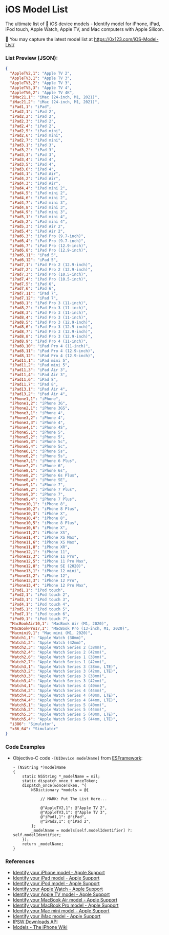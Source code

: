 # iOS Model List

The ultimate list of  iOS device models - Identify model for iPhone, iPad, iPod touch, Apple Watch, Apple TV, and Mac computers with Apple Silicon.

:rocket: You may capture the latest model list at https://0x123.com/iOS-Model-List/

### List Preview (JSON):

```json
{
  "AppleTV2,1": "Apple TV 2",
  "AppleTV3,1": "Apple TV 3",
  "AppleTV3,2": "Apple TV 3",
  "AppleTV5,3": "Apple TV 4",
  "AppleTV6,2": "Apple TV 4K",
  "iMac21,1": "iMac (24-inch, M1, 2021)",
  "iMac21,2": "iMac (24-inch, M1, 2021)",
  "iPad1,1": "iPad",
  "iPad2,1": "iPad 2",
  "iPad2,2": "iPad 2",
  "iPad2,3": "iPad 2",
  "iPad2,4": "iPad 2",
  "iPad2,5": "iPad mini",
  "iPad2,6": "iPad mini",
  "iPad2,7": "iPad mini",
  "iPad3,1": "iPad 3",
  "iPad3,2": "iPad 3",
  "iPad3,3": "iPad 3",
  "iPad3,4": "iPad 4",
  "iPad3,5": "iPad 4",
  "iPad3,6": "iPad 4",
  "iPad4,1": "iPad Air",
  "iPad4,2": "iPad Air",
  "iPad4,3": "iPad Air",
  "iPad4,4": "iPad mini 2",
  "iPad4,5": "iPad mini 2",
  "iPad4,6": "iPad mini 2",
  "iPad4,7": "iPad mini 3",
  "iPad4,8": "iPad mini 3",
  "iPad4,9": "iPad mini 3",
  "iPad5,1": "iPad mini 4",
  "iPad5,2": "iPad mini 4",
  "iPad5,3": "iPad Air 2",
  "iPad5,4": "iPad Air 2",
  "iPad6,3": "iPad Pro (9.7-inch)",
  "iPad6,4": "iPad Pro (9.7-inch)",
  "iPad6,7": "iPad Pro (12.9-inch)",
  "iPad6,8": "iPad Pro (12.9-inch)",
  "iPad6,11": "iPad 5",
  "iPad6,12": "iPad 5",
  "iPad7,1": "iPad Pro 2 (12.9-inch)",
  "iPad7,2": "iPad Pro 2 (12.9-inch)",
  "iPad7,3": "iPad Pro (10.5-inch)",
  "iPad7,4": "iPad Pro (10.5-inch)",
  "iPad7,5": "iPad 6",
  "iPad7,6": "iPad 6",
  "iPad7,11": "iPad 7",
  "iPad7,12": "iPad 7",
  "iPad8,1": "iPad Pro 3 (11-inch)",
  "iPad8,2": "iPad Pro 3 (11-inch)",
  "iPad8,3": "iPad Pro 3 (11-inch)",
  "iPad8,4": "iPad Pro 3 (11-inch)",
  "iPad8,5": "iPad Pro 3 (12.9-inch)",
  "iPad8,6": "iPad Pro 3 (12.9-inch)",
  "iPad8,7": "iPad Pro 3 (12.9-inch)",
  "iPad8,8": "iPad Pro 3 (12.9-inch)",
  "iPad8,9": "iPad Pro 4 (11-inch)",
  "iPad8,10": "iPad Pro 4 (11-inch)",
  "iPad8,11": "iPad Pro 4 (12.9-inch)",
  "iPad8,12": "iPad Pro 4 (12.9-inch)",
  "iPad11,1": "iPad mini 5",
  "iPad11,2": "iPad mini 5",
  "iPad11,3": "iPad Air 3",
  "iPad11,4": "iPad Air 3",
  "iPad11,6": "iPad 8",
  "iPad11,7": "iPad 8",
  "iPad13,1": "iPad Air 4",
  "iPad13,2": "iPad Air 4",
  "iPhone1,1": "iPhone",
  "iPhone1,2": "iPhone 3G",
  "iPhone2,1": "iPhone 3GS",
  "iPhone3,1": "iPhone 4",
  "iPhone3,2": "iPhone 4",
  "iPhone3,3": "iPhone 4",
  "iPhone4,1": "iPhone 4S",
  "iPhone5,1": "iPhone 5",
  "iPhone5,2": "iPhone 5",
  "iPhone5,3": "iPhone 5c",
  "iPhone5,4": "iPhone 5c",
  "iPhone6,1": "iPhone 5s",
  "iPhone6,2": "iPhone 5s",
  "iPhone7,1": "iPhone 6 Plus",
  "iPhone7,2": "iPhone 6",
  "iPhone8,1": "iPhone 6s",
  "iPhone8,2": "iPhone 6s Plus",
  "iPhone8,4": "iPhone SE",
  "iPhone9,1": "iPhone 7",
  "iPhone9,2": "iPhone 7 Plus",
  "iPhone9,3": "iPhone 7",
  "iPhone9,4": "iPhone 7 Plus",
  "iPhone10,1": "iPhone 8",
  "iPhone10,2": "iPhone 8 Plus",
  "iPhone10,3": "iPhone X",
  "iPhone10,4": "iPhone 8",
  "iPhone10,5": "iPhone 8 Plus",
  "iPhone10,6": "iPhone X",
  "iPhone11,2": "iPhone XS",
  "iPhone11,4": "iPhone XS Max",
  "iPhone11,6": "iPhone XS Max",
  "iPhone11,8": "iPhone XR",
  "iPhone12,1": "iPhone 11",
  "iPhone12,3": "iPhone 11 Pro",
  "iPhone12,5": "iPhone 11 Pro Max",
  "iPhone12,8": "iPhone SE (2020)",
  "iPhone13,1": "iPhone 12 mini",
  "iPhone13,2": "iPhone 12",
  "iPhone13,3": "iPhone 12 Pro",
  "iPhone13,4": "iPhone 12 Pro Max",
  "iPod1,1": "iPod touch",
  "iPod2,1": "iPod touch 2",
  "iPod3,1": "iPod touch 3",
  "iPod4,1": "iPod touch 4",
  "iPod5,1": "iPod touch 5",
  "iPod7,1": "iPod touch 6",
  "iPod9,1": "iPod touch 7",
  "MacBookAir10,1": "MacBook Air (M1, 2020)",
  "MacBookPro17,1": "MacBook Pro (13-inch, M1, 2020)",
  "Macmini9,1": "Mac mini (M1, 2020)",
  "Watch1,1": "Apple Watch (38mm)",
  "Watch1,2": "Apple Watch (42mm)",
  "Watch2,3": "Apple Watch Series 2 (38mm)",
  "Watch2,4": "Apple Watch Series 2 (42mm)",
  "Watch2,6": "Apple Watch Series 1 (38mm)",
  "Watch2,7": "Apple Watch Series 1 (42mm)",
  "Watch3,1": "Apple Watch Series 3 (38mm, LTE)",
  "Watch3,2": "Apple Watch Series 3 (42mm, LTE)",
  "Watch3,3": "Apple Watch Series 3 (38mm)",
  "Watch3,4": "Apple Watch Series 3 (42mm)",
  "Watch4,1": "Apple Watch Series 4 (40mm)",
  "Watch4,2": "Apple Watch Series 4 (44mm)",
  "Watch4,3": "Apple Watch Series 4 (40mm, LTE)",
  "Watch4,4": "Apple Watch Series 4 (44mm, LTE)",
  "Watch5,1": "Apple Watch Series 5 (40mm)",
  "Watch5,2": "Apple Watch Series 5 (44mm)",
  "Watch5,3": "Apple Watch Series 5 (40mm, LTE)",
  "Watch5,4": "Apple Watch Series 5 (44mm, LTE)",
  "i386": "Simulator",
  "x86_64": "Simulator"
}
```

### Code Examples

- Objective-C code `-[UIDevice modelName]` from [ESFramework](https://github.com/ElfSundae/ESFramework/blob/d453db97b9e262cfafd327f8efb3c793ab6f3f7a/ESFramework/UIKit/UIDevice%2BESExtension.m#L54):

    ```objc
    - (NSString *)modelName
    {
        static NSString *_modelName = nil;
        static dispatch_once_t onceToken;
        dispatch_once(&onceToken, ^{
            NSDictionary *models = @{

                // MARK: Put The List Here...

                @"AppleTV2,1": @"Apple TV 2",
                @"AppleTV3,1": @"Apple TV 3",
                @"iPad1,1": @"iPad",
                @"iPad2,1": @"iPad 2",
            };
            _modelName = models[self.modelIdentifier] ?: self.modelIdentifier;
        });
        return _modelName;
    }
    ```

### References

- [Identify your iPhone model - Apple Support](https://support.apple.com/en-us/HT201296)
- [Identify your iPad model - Apple Support](https://support.apple.com/en-us/HT201471)
- [Identify your iPod model - Apple Support](https://support.apple.com/en-us/HT204217)
- [Identify your Apple Watch - Apple Support](https://support.apple.com/en-us/HT204507)
- [Identify your Apple TV model - Apple Support](https://support.apple.com/en-us/HT200008)
- [Identify your MacBook Air model - Apple Support](https://support.apple.com/en-us/HT201862)
- [Identify your MacBook Pro model - Apple Support](https://support.apple.com/en-us/HT201300)
- [Identify your Mac mini model - Apple Support](https://support.apple.com/en-us/HT201894)
- [Identify your iMac model - Apple Support](https://support.apple.com/en-us/HT201634)
- [IPSW Downloads API](https://ipswdownloads.docs.apiary.io/#reference/api/devices/v-4-.-get-devices)
- [Models - The iPhone Wiki](https://www.theiphonewiki.com/wiki/Models)
